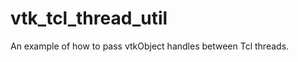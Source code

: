 vtk_tcl_thread_util
===================

An example of how to pass vtkObject handles between Tcl threads. 
